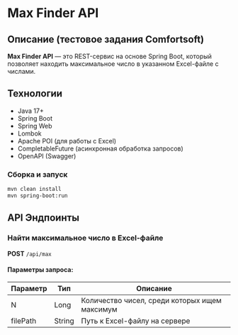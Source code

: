 # Max Finder API

## Описание (тестовое задания Comfortsoft)
**Max Finder API** — это REST-сервис на основе Spring Boot, который позволяет находить максимальное число в указанном Excel-файле с числами.

## Технологии
- Java 17+
- Spring Boot
- Spring Web
- Lombok
- Apache POI (для работы с Excel)
- CompletableFuture (асинхронная обработка запросов)
- OpenAPI (Swagger)

###  Сборка и запуск
```sh
mvn clean install
mvn spring-boot:run
```

## API Эндпоинты

### Найти максимальное число в Excel-файле
**POST** `/api/max`

#### Параметры запроса:
| Параметр | Тип | Описание |
|----------|-----|----------|
| N        | Long | Количество чисел, среди которых ищем максимум |
| filePath | String | Путь к Excel-файлу на сервере |

 
 
 
